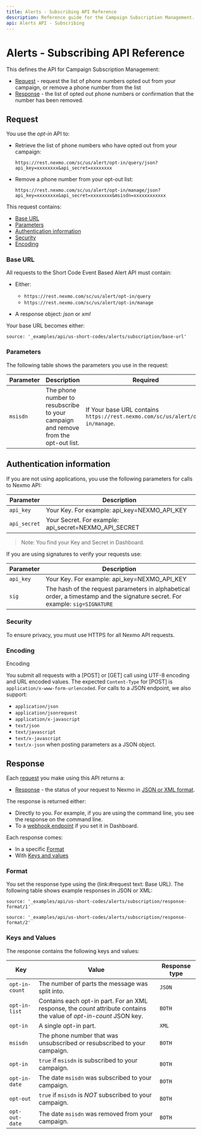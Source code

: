 ```yaml
---
title: Alerts - Subscribing API Reference
description: Reference guide for the Campaign Subscription Management.
api: Alerts API - Subscribing
---
```


# Alerts - Subscribing API Reference

This defines the API for Campaign Subscription Management:

* [Request](#request) - request the list of phone numbers opted out from your campaign, or remove a phone number from the list
* [Response](#response) - the list of opted out phone numbers or confirmation that the number has been removed.


## Request

You use the *opt-in* API to:

* Retrieve the list of phone numbers who have opted out from your campaign:

    ```
    https://rest.nexmo.com/sc/us/alert/opt-in/query/json?api_key=xxxxxxxx&api_secret=xxxxxxxx
    ```

* Remove a phone number from your opt-out list:

    ```
    https://rest.nexmo.com/sc/us/alert/opt-in/manage/json?api_key=xxxxxxxx&api_secret=xxxxxxxx&msisdn=xxxxxxxxxxxx
    ```


This request contains:

* [Base URL](#base-url)
* [Parameters](#parameters)
* [Authentication information](#authentication-information)
* [Security](#security)
* [Encoding](#encoding)

### Base URL

All requests to the Short Code Event Based Alert API must contain:

* Either:
  * `https://rest.nexmo.com/sc/us/alert/opt-in/query`
  * `https://rest.nexmo.com/sc/us/alert/opt-in/manage`

* A response object: *json* or *xml*

Your base URL becomes either:

```tabbed_content
source: '_examples/api/us-short-codes/alerts/subscription/base-url'
```

### Parameters

The following table shows the parameters you use in the request:

Parameter | Description | Required
-- | -- | --
`msisdn` | The phone number to resubscribe to your campaign and remove from the opt-out list. | If Your base URL contains `https://rest.nexmo.com/sc/us/alert/opt-in/manage`.

## Authentication information

If you are not using applications, you use the following parameters for calls to Nexmo API:

Parameter | Description
-- | --
`api_key` | Your Key. For example: api_key=NEXMO_API_KEY
`api_secret` | Your Secret. For example: api_secret=NEXMO_API_SECRET

> Note: You find your Key and Secret in Dashboard.

If you are using signatures to verify your requests use:

Parameter |	Description
-- | --
`api_key` | Your Key. For example: api_key=NEXMO_API_KEY
`sig` | The hash of the request parameters in alphabetical order, a timestamp and the signature secret. For example: `sig=SIGNATURE`

### Security

To ensure privacy, you must use HTTPS for all Nexmo API requests.

### Encoding

Encoding

You submit all requests with a [POST] or [GET] call using UTF-8 encoding and URL encoded values. The expected `Content-Type` for [POST] is `application/x-www-form-urlencoded`. For calls to a JSON endpoint, we also support:

* `application/json`
* `application/jsonrequest`
* `application/x-javascript`
* `text/json`
* `text/javascript`
* `text/x-javascript`
* `text/x-json` when posting parameters as a JSON object.

## Response

Each [request](#request) you make using this API returns a:

* [Response](#keys-and-values) - the status of your request to Nexmo in [JSON or XML format](#format).

The response is returned either:

* Directly to you. For example, if you are using the command line, you see the response on the command line.
* To a [webhook endpoint](/concepts/guides/webhooks) if you set it in Dashboard.

Each response comes:

* In a specific [Format](#format)
* With [Keys and values](#keys-and-values)


### Format

You set the response type using the (link:#request text: Base URL). The following table shows example responses in JSON or XML:

```tabbed_examples
source: '_examples/api/us-short-codes/alerts/subscription/response-format/1'
```

```tabbed_examples
source: '_examples/api/us-short-codes/alerts/subscription/response-format/2'
```

### Keys and Values

The response contains the following keys and values:

 Key| Value | Response type
-- | -- | --
`opt-in-count` | The number of parts the message was split into. | `JSON`
`opt-in-list` | Contains each opt-in part. For an XML response, the *count* attribute contains the value of *opt-in-count* JSON key. | `BOTH`
`opt-in` |  A single opt-in part. | `XML`
`msisdn` | The phone number that was unsubscribed or resubscribed to your campaign. | `BOTH`
`opt-in` | `true` if `msisdn` is subscribed to your campaign.| `BOTH`
`opt-in-date` | The date `msisdn` was subscribed to your campaign. | `BOTH`
`opt-out` | `true` if `msisdn` is *NOT* subscribed to your campaign.| `BOTH`
`opt-out-date` | The date `msisdn` was removed from your campaign. | `BOTH`
